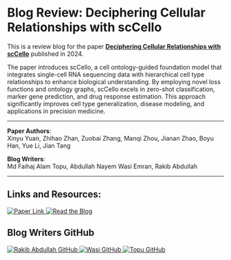 # Blog Review: Deciphering Cellular Relationships with scCello

This is a review blog for the paper [**Deciphering Cellular Relationships with scCello**](https://openreview.net/forum?id=aeYNVtTo7o) published in 2024.

The paper introduces scCello, a cell ontology-guided foundation model that integrates single-cell RNA sequencing data with hierarchical cell type relationships to enhance biological understanding. By employing novel loss functions and ontology graphs, scCello excels in zero-shot classification, marker gene prediction, and drug response estimation. This approach significantly improves cell type generalization, disease modeling, and applications in precision medicine.

---

**Paper Authors**:  
Xinyu Yuan, Zhihao Zhan, Zuobai Zhang, Manqi Zhou, Jianan Zhao, Boyu Han, Yue Li, Jian Tang

**Blog Writers**:  
Md Faihaj Alam Topu, Abdullah Nayem Wasi Emran, Rakib Abdullah

---

## Links and Resources:
<p>
  <a href="https://openreview.net/forum?id=aeYNVtTo7o">
    <img src="https://img.shields.io/badge/-Read%20the%20Paper-orange?style=flat-square&logo=arXiv&logoColor=white" alt="Paper Link">
  </a>
  <a href="https://github.com/Rakib047/Blog-Deciphering-Cellular-Relationships-with-scCello-A-Cell-Ontology-Guided-Foundation-Model/blob/main/Deciphering%20Cellular%20Relationships%20with%20scCello_A%20Cell%20Ontology-Guided%20Foundation%20Model.md">
    <img src="https://img.shields.io/badge/-Read%20the%20Blog-blue?style=flat-square" alt="Read the Blog">
  </a>
</p>

## Blog Writers GitHub
<p>
  <a href="https://github.com/Rakib047">
    <img src="https://img.shields.io/badge/-Rakib%20Abdullah-black?style=flat-square&logo=github&logoColor=white" alt="Rakib Abdullah GitHub">
  </a>
  <a href="https://github.com/Nayem9274">
    <img src="https://img.shields.io/badge/-Wasi-black?style=flat-square&logo=github&logoColor=white" alt="Wasi GitHub">
  </a>
  <a href="https://github.com/FaIhAjAlAmToPu">
    <img src="https://img.shields.io/badge/-Topu-black?style=flat-square&logo=github&logoColor=white" alt="Topu GitHub">
  </a>
</p>


